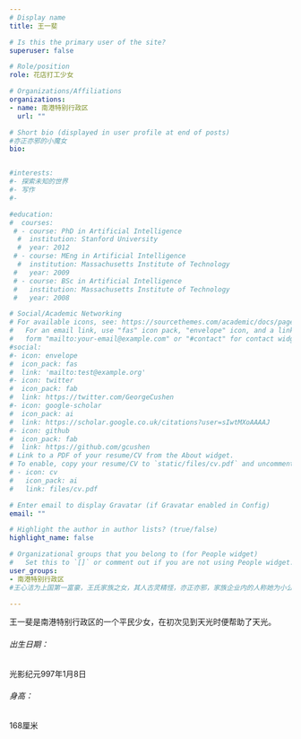 ```yaml
---
# Display name
title: 王一斐

# Is this the primary user of the site?
superuser: false

# Role/position
role: 花店打工少女

# Organizations/Affiliations
organizations:
- name: 南港特别行政区
  url: ""

# Short bio (displayed in user profile at end of posts)
#亦正亦邪的小魔女
bio: 


#interests:
#- 探索未知的世界
#- 写作
#- 

#education:
#  courses:
 # - course: PhD in Artificial Intelligence
  #  institution: Stanford University
  #  year: 2012
 # - course: MEng in Artificial Intelligence
  #  institution: Massachusetts Institute of Technology
 #   year: 2009
 # - course: BSc in Artificial Intelligence
 #   institution: Massachusetts Institute of Technology
 #   year: 2008

# Social/Academic Networking
# For available icons, see: https://sourcethemes.com/academic/docs/page-builder/#icons
#   For an email link, use "fas" icon pack, "envelope" icon, and a link in the
#   form "mailto:your-email@example.com" or "#contact" for contact widget.
#social:
#- icon: envelope
#  icon_pack: fas
#  link: 'mailto:test@example.org'
#- icon: twitter
#  icon_pack: fab
#  link: https://twitter.com/GeorgeCushen
#- icon: google-scholar
#  icon_pack: ai
#  link: https://scholar.google.co.uk/citations?user=sIwtMXoAAAAJ
#- icon: github
#  icon_pack: fab
#  link: https://github.com/gcushen
# Link to a PDF of your resume/CV from the About widget.
# To enable, copy your resume/CV to `static/files/cv.pdf` and uncomment the lines below.
# - icon: cv
#   icon_pack: ai
#   link: files/cv.pdf

# Enter email to display Gravatar (if Gravatar enabled in Config)
email: ""

# Highlight the author in author lists? (true/false)
highlight_name: false

# Organizational groups that you belong to (for People widget)
#   Set this to `[]` or comment out if you are not using People widget.
user_groups:
- 南港特别行政区
#王心洁为上国第一富豪，王氏家族之女，其人古灵精怪，亦正亦邪，家族企业内的人称她为小公主，而外人称她为小魔女。

---
```


王一斐是南港特别行政区的一个平民少女，在初次见到天光时便帮助了天光。



###### 出生日期：

光影纪元997年1月8日



###### 身高：

168厘米

